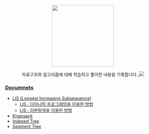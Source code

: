 <div align="center">
<img src="https://images.squarespace-cdn.com/content/v1/524904a7e4b05a24380f0661/1576851679122-30CFSPJM106ZESYAU2H4/ke17ZwdGBToddI8pDm48kJ--iCtORadU9RAHYhNh4KZZw-zPPgdn4jUwVcJE1ZvWQUxwkmyExglNqGp0IvTJZamWLI2zvYWH8K3-s_4yszcp2ryTI0HqTOaaUohrI8PI3VHQmUjU6jJ32NxwL0gQlbe_axPuCEbXXxVGCR2uZvk/Algorithm+logo+white-09.png" height="200px">
<p> 자료구조와 알고리즘에 대해 학습하고 풀이한 내용을 기록합니다.<a href="https://solved.ac/doiiollo">
  <img src="http://mazassumnida.wtf/api/mini/generate_badge?boj=doiiollo"></p>
</div>


### Documnets
* LIS (Longest Increasing Subsequence)
  * [LIS : 다이나믹 프로그래밍을 이용한 방법](https://github.com/ssibongee/PS/blob/main/doc/LIS_DP.md)
  * [LIS : 이분탐색을 이용한 방법](https://github.com/ssibongee/PS/blob/main/doc/LIS_BS.md)
* [Knapsack](https://github.com/ssibongee/PS/blob/main/doc/Knapsack.md)
* [Indexed Tree](https://github.com/ssibongee/PS/blob/main/doc/Indexed%20Tree.md)
* [Segment Tree](https://github.com/ssibongee/PS/blob/main/doc/Segment%20Tree.md)

<!--

### 문제 풀이 사이트

* [백준 온라인 저지](https://www.acmicpc.net/)
* [프로그래머스](https://programmers.co.kr/)
* [Leetcode](https://leetcode.com/)


### Documents
* [Binary Search]()
* [LIS (Longest Increasing Subsequence]()
* [Detect Cycle In Graph]()
* [Indexed Tree]()
* [Segement Tree]()
* [Trie]()
* [Dijkstra]()
* [Kruskal & Prim]()
* [Disjoint Set]()
* [DFS, BFS]()
* [Topological Sort]()
* [Merge Sort]()
* [Slieve of Eratosthenes]()
* [Euclidean Algorithm]()
* [Fast Square Algorithm]()

### Data Structure with Java Collections
* [Array vs List]()
* [ArrayList vs Vector]()
* [Queue, Stack, Deque]()
* [Blocking Queue]()
* [Binary Tree]()
* [BST (Balanced Binary Tree)]()
* [AVL Tree]()
* [Red Black Tree]()
* [Heap & Priority Queue]()
* [Blocking Priority Queue]()
* [Hash]()
* [HashMap vs HashTable]()
* [ConcurrentHashMap]()
* [Graph]()
* [Bubble, Insert, Selection Sort]()
* [Redix, Counting Sort]()
* [Merge Sort]()
* [Quick Sort]()
* [Tim Sort]()
* [Double Pivot Quick Sort]()
* [Binary Search]()
-->
